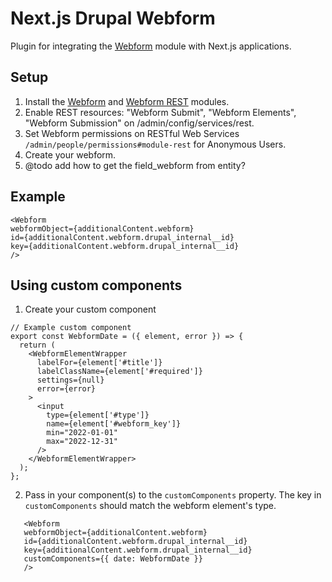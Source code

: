 # Next.js Drupal Webform

Plugin for integrating the [Webform](https://www.drupal.org/project/webform) module with Next.js applications.

## Setup 
1. Install the [Webform](https://www.drupal.org/project/webform) and [Webform REST](https://www.drupal.org/project/webform_rest) modules.
2. Enable REST resources: "Webform Submit", "Webform Elements", "Webform Submission" on /admin/config/services/rest.
3. Set Webform permissions on RESTful Web Services  `/admin/people/permissions#module-rest` for Anonymous Users.
4. Create your webform. 
5. @todo add how to get the field_webform from entity?

## Example
```
<Webform
webformObject={additionalContent.webform}
id={additionalContent.webform.drupal_internal__id}
key={additionalContent.webform.drupal_internal__id}
/>
```


## Using custom components
1. Create your custom component
```
// Example custom component
export const WebformDate = ({ element, error }) => {
  return (
    <WebformElementWrapper
      labelFor={element['#title']}
      labelClassName={element['#required']}
      settings={null}
      error={error}
    >
      <input
        type={element['#type']}
        name={element['#webform_key']}
        min="2022-01-01"
        max="2022-12-31"
      />
    </WebformElementWrapper>
  );
};
```
2. Pass in your component(s) to the `customComponents` property. The key in `customComponents` should match the webform element's type.
```
   <Webform
   webformObject={additionalContent.webform}
   id={additionalContent.webform.drupal_internal__id}
   key={additionalContent.webform.drupal_internal__id}
   customComponents={{ date: WebformDate }}
   />
```
